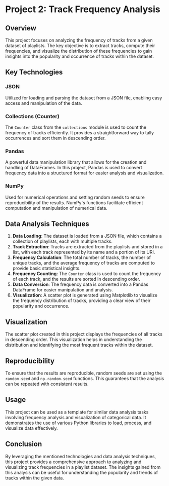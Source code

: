 # Project 2: Track Frequency Analysis

## Overview

This project focuses on analyzing the frequency of tracks from a given dataset of playlists. The key objective is to extract tracks, compute their frequencies, and visualize the distribution of these frequencies to gain insights into the popularity and occurrence of tracks within the dataset.

## Key Technologies

### JSON
Utilized for loading and parsing the dataset from a JSON file, enabling easy access and manipulation of the data.

### Collections (Counter)
The `Counter` class from the `collections` module is used to count the frequency of tracks efficiently. It provides a straightforward way to tally occurrences and sort them in descending order.

### Pandas
A powerful data manipulation library that allows for the creation and handling of DataFrames. In this project, Pandas is used to convert frequency data into a structured format for easier analysis and visualization.

### NumPy
Used for numerical operations and setting random seeds to ensure reproducibility of the results. NumPy's functions facilitate efficient computation and manipulation of numerical data.

## Data Analysis Techniques

1. **Data Loading**: The dataset is loaded from a JSON file, which contains a collection of playlists, each with multiple tracks.
2. **Track Extraction**: Tracks are extracted from the playlists and stored in a list, with each track represented by its name and a portion of its URI.
3. **Frequency Calculation**: The total number of tracks, the number of unique tracks, and the average frequency of tracks are computed to provide basic statistical insights.
4. **Frequency Counting**: The `Counter` class is used to count the frequency of each track, and the results are sorted in descending order.
5. **Data Conversion**: The frequency data is converted into a Pandas DataFrame for easier manipulation and analysis.
6. **Visualization**: A scatter plot is generated using Matplotlib to visualize the frequency distribution of tracks, providing a clear view of their popularity and occurrence.

## Visualization
The scatter plot created in this project displays the frequencies of all tracks in descending order. This visualization helps in understanding the distribution and identifying the most frequent tracks within the dataset.

## Reproducibility
To ensure that the results are reproducible, random seeds are set using the `random.seed` and `np.random.seed` functions. This guarantees that the analysis can be repeated with consistent results.

## Usage
This project can be used as a template for similar data analysis tasks involving frequency analysis and visualization of categorical data. It demonstrates the use of various Python libraries to load, process, and visualize data effectively.

## Conclusion
By leveraging the mentioned technologies and data analysis techniques, this project provides a comprehensive approach to analyzing and visualizing track frequencies in a playlist dataset. The insights gained from this analysis can be useful for understanding the popularity and trends of tracks within the given data.
